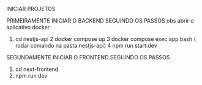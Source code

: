 INICIAR PROJETOS

PRIMEIRAMENTE INICIAR O BACKEND SEGUINDO OS PASSOS
obs abrir o aplicativo docker
1. cd nestjs-api
2 docker compose up
3 docker compose exec app bash ( rodar comando na pasta nestjs-api)
4 npm run start:dev

SEGUNDAMENTE INICIAR O FRONTEND SEGUINDO OS PASSOS
1. cd next-frontend
2. npm run dev
